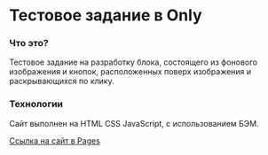 # Тестовое задание в Only


### Что это?
Тестовое задание на разработку блока, состоящего из фонового изображения и кнопок, расположенных поверх изображения и раскрывающихся по клику.

### Технологии
Сайт выполнен на HTML CSS JavaScript, с использованием БЭМ.

[Ссылка на сайт в Pages](https://thealekzzz.github.io/only-test-task)